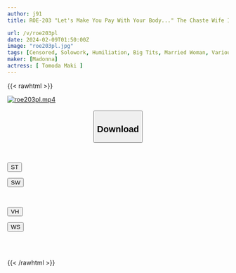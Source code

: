 ```yaml
---
author: j91
title: ROE-203 "Let's Make You Pay With Your Body..." The Chaste Wife Is A Substitute Meat Slave For The Shoplifting Girl Maki Tomoda

url: /v/roe203pl
date: 2024-02-09T01:50:00Z
image: "roe203pl.jpg"
tags: [Censored, Solowork, Humiliation, Big Tits, Married Woman, Various Professions, Mature Woman	]
maker: [Madonna]
actress: [ Tomoda Maki ]
---
```



{{< rawhtml >}}

<div class="video" data-videoid="4RK68WyoGPIKlM0">
    <a href="javascript:;">
        <img src="/v/roe203pl/roe203pl.jpg" width="WIDTH" height="HEIGHT" alt="roe203pl.mp4" loading="lazy">
    </a>
</div>

<script type="text/javascript" src="https://j91.asia/asset/on-demand-st.js"></script>

<br>
  <link rel="stylesheet" href="https://j91.asia/asset/bs5.css">
  
  <center>
  <button class="btn btn-primary" type="button" data-bs-toggle="collapse" data-bs-target=".multi-collapse" aria-expanded="false" aria-controls="multiCollapseExample1 multiCollapseExample2"><h2>Download</h2></button></center>
</p>
<div class="row">
  <div class="col">
    <div class="collapse multi-collapse" id="multiCollapseExample1">
      <div class="card card-body">
	      	      <br>
<div class="buttons">  
<p><a href="https://streamtape.to/v/4RK68WyoGPIKlM0" target="_blank"><button class="btn-hover color-3"><i class="fa fa-download"></i> ST</button></a></p>
<p><a href="https://flaswish.com/98455h1a5r1a" target="_blank"><button class="btn-hover color-2"><i class="fa fa-download"></i> SW</button></a></p></div>
    </div>
  </div>
</div>
  <div class="col">
    <div class="collapse multi-collapse" id="multiCollapseExample2">
      <div class="card card-body">
	      <br>
<div class="buttons">
<p><a href="javascript:;" target="_blank"><button class="btn-hover color-9"><i class="fa fa-download"></i> VH</button></a></p>
<p><a href="javascript:;" target="_blank"><button class="btn-hover color-8"><i class="fa fa-download"></i> WS</button></a></p></div>
<br><br>
      </div>
    </div>
  </div>
</div>

{{< /rawhtml >}}